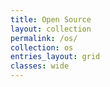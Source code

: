 ```yaml
---
title: Open Source
layout: collection
permalink: /os/
collection: os
entries_layout: grid
classes: wide
---
```


